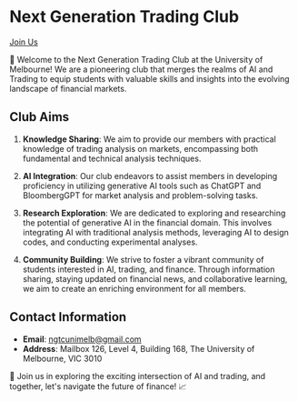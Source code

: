 # Next Generation Trading Club

[Join Us](https://umsu.unimelb.edu.au/buddy-up/clubs/clubs-listing/join/9052/)

🚀 Welcome to the Next Generation Trading Club at the University of Melbourne! We are a pioneering club that merges the realms of AI and Trading to equip students with valuable skills and insights into the evolving landscape of financial markets.

## Club Aims

1. **Knowledge Sharing**: We aim to provide our members with practical knowledge of trading analysis on markets, encompassing both fundamental and technical analysis techniques.
   
2. **AI Integration**: Our club endeavors to assist members in developing proficiency in utilizing generative AI tools such as ChatGPT and BloombergGPT for market analysis and problem-solving tasks.
   
3. **Research Exploration**: We are dedicated to exploring and researching the potential of generative AI in the financial domain. This involves integrating AI with traditional analysis methods, leveraging AI to design codes, and conducting experimental analyses.
   
4. **Community Building**: We strive to foster a vibrant community of students interested in AI, trading, and finance. Through information sharing, staying updated on financial news, and collaborative learning, we aim to create an enriching environment for all members.

## Contact Information

- **Email**: ngtcunimelb@gmail.com
- **Address**: Mailbox 126, Level 4, Building 168, The University of Melbourne, VIC 3010

📧 Join us in exploring the exciting intersection of AI and trading, and together, let's navigate the future of finance! 📈
